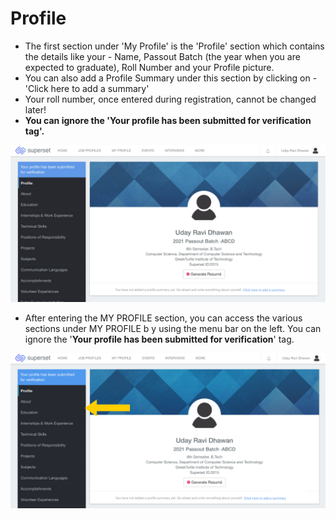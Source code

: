 # Profile

* The first section under 'My Profile' is the 'Profile' section which contains the details like your - Name, Passout Batch \(the year when you are expected to graduate\), Roll Number and your Profile picture. 
* You can also add a Profile Summary under this section by clicking on - 'Click here to add a summary'
* Your roll number, once entered during registration, cannot be changed later!
* **You can ignore the 'Your profile has been submitted for verification tag'.**

![](../../.gitbook/assets/image%20%28176%29.png)

* After entering the MY PROFILE section, you can access the various sections under MY PROFILE b y using the menu bar on the left. You can ignore the '**Your profile has been submitted for verification**' tag.

![](../../.gitbook/assets/image%20%28207%29.png)



